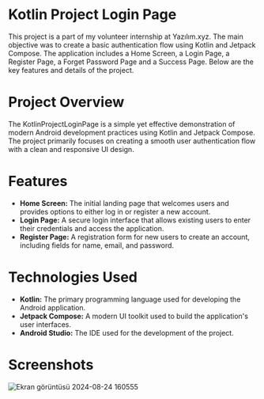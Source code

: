 # Kotlin Project Login Page
This project is a part of my volunteer internship at Yazılım.xyz. The main objective was to create a basic authentication flow using Kotlin and Jetpack Compose. The application includes a Home Screen, a Login Page, a Register Page, a Forget Password Page and a Success Page. Below are the key features and details of the project.

# Project Overview
The KotlinProjectLoginPage is a simple yet effective demonstration of modern Android development practices using Kotlin and Jetpack Compose. The project primarily focuses on creating a smooth user authentication flow with a clean and responsive UI design.

# Features
- **Home Screen:** The initial landing page that welcomes users and provides options to either log in or register a new account.
- **Login Page:** A secure login interface that allows existing users to enter their credentials and access the application.
- **Register Page:** A registration form for new users to create an account, including fields for name, email, and password.

# Technologies Used
- **Kotlin:** The primary programming language used for developing the Android application.
- **Jetpack Compose:** A modern UI toolkit used to build the application's user interfaces.
- **Android Studio:** The IDE used for the development of the project.

# Screenshots

![Ekran görüntüsü 2024-08-24 160555](https://github.com/user-attachments/assets/af39397c-da6b-4dd8-ac64-ae1e77cabe16)

